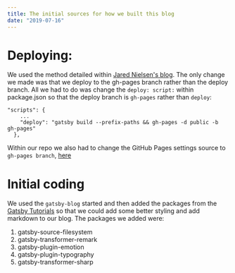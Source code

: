 ```yaml
---
title: The initial sources for how we built this blog
date: "2019-07-16"
---
```


# Deploying:
We used the method detailed within [Jared Nielsen's blog](http://jarednielsen.com/deploy-gatsbyjs-github-pages-user/). The only change we made was that we deploy to the gh-pages branch rather than the deploy branch. All we had to do was change the `deploy: script:` within package.json so that the deploy branch is `gh-pages` rather than `deploy`:
```
"scripts": {
    ...
    "deploy": "gatsby build --prefix-paths && gh-pages -d public -b gh-pages"
  },
```
Within our repo we also had to change the GitHub Pages settings source to `gh-pages branch`, [here](https://github.com/jdraths/scrapes/settings)

# Initial coding
We used the `gatsby-blog` started and then added the packages from the [Gatsby Tutorials](https://www.gatsbyjs.org/tutorial/part-four/#recap-of-the-first-half-of-the-tutorial) so that we could add some better styling and add markdown to our blog. The packages we added were:
1. gatsby-source-filesystem
2. gatsby-transformer-remark
3. gatsby-plugin-emotion
4. gatsby-plugin-typography
5. gatsby-transformer-sharp